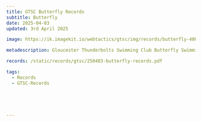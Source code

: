 ```yaml
---
title: GTSC Butterfly Records
subtitle: Butterfly
date: 2025-04-03
updated: 3rd April 2025

image: https://ik.imagekit.io/webtactics/gtsc/img/records/butterfly-400x600.jpg

metadescription: Gloucester Thunderbolts Swimming Club Butterfly Swimming Records

records: /static/records/gtsc/250403-butterfly-records.pdf

tags:
  - Records
  - GTSC-Records





---
```





